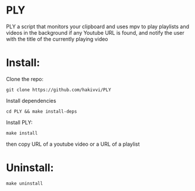# PLY
PLY a script that monitors your clipboard and uses mpv to play playlists and videos in the background if any Youtube URL is found, and notify the user with the title of the currently playing video

# Install:
Clone the repo:

`git clone https://github.com/hakivvi/PLY`

Install dependencies

`cd PLY && make install-deps`

Install PLY:

`make install`

then copy URL of a youtube video or a URL of a playlist
# Uninstall:
`make uninstall`
